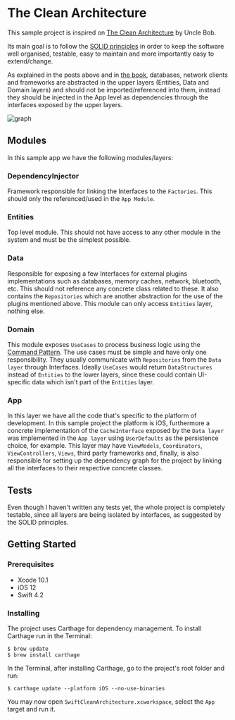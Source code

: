 # The Clean Architecture 

This sample project is inspired on [The Clean Architecture](https://8thlight.com/blog/uncle-bob/2012/08/13/the-clean-architecture.html) by Uncle Bob.

Its main goal is to follow the [SOLID principles](https://en.wikipedia.org/wiki/SOLID) in order to keep the software well organised, testable, easy to maintain and more importantly easy to extend/change.

As explained in the posts above and in [the book](https://www.amazon.com/Clean-Architecture-Craftsmans-Software-Structure/dp/0134494164), databases, network clients and frameworks are abstracted in the upper layers (Entities, Data and Domain layers) and should not be imported/referenced into them, instead they should be injected in the App level as dependencies through the interfaces exposed by the upper layers.

![graph](
https://8thlight.com/blog/assets/posts/2012-08-13-the-clean-architecture/CleanArchitecture-8d1fe066e8f7fa9c7d8e84c1a6b0e2b74b2c670ff8052828f4a7e73fcbbc698c.jpg)

## Modules

In this sample app we have the following modules/layers:

### DependencyInjector
		
Framework responsible for linking the Interfaces to the `Factories`. This should only the referenced/used in the `App Module`.

### Entities

Top level module. This should not have access to any other module in the system and must be the simplest possible.

### Data

Responsible for exposing a few Interfaces for external plugins implementations such as databases, memory caches, network, bluetooth, etc. This should not reference any concrete class related to these. It also contains the `Repositories` which are another abstraction for the use of the plugins mentioned above. This module can only access `Entities` layer, nothing else.

### Domain

This module exposes `UseCases` to process business logic using the [Command Pattern](https://en.wikipedia.org/wiki/Command_pattern). The use cases must be simple and have only one responsibility. They usually communicate with `Repositories` from the `Data layer` through Interfaces. Ideally `UseCases` would return `DataStructures` instead of `Entities` to the lower layers, since these could contain UI-specific data which isn't part of the `Entities` layer.

### App

In this layer we have all the code that's specific to the platform of development. In this sample project the platform is iOS, furthermore a concrete implementation of the `CacheInterface` exposed by the `Data layer` was implemented in the `App layer` using `UserDefaults` as the persistence choice, for example.
This layer may have `ViewModels`, `Coordinators`, `ViewControllers`, `Views`, third party frameworks and, finally, is also responsible for setting up the dependency graph for the project by linking all the interfaces to their respective concrete classes.

## Tests

Even though I haven't written any tests yet, the whole project is completely testable, since all layers are being isolated by interfaces, as suggested by the SOLID principles.

## Getting Started

### Prerequisites
- Xcode 10.1
- iOS 12
- Swift 4.2

### Installing
The project uses Carthage for dependency management. To install Carthage run in the Terminal:

```
$ brew update
$ brew install carthage
```

In the Terminal, after installing Carthage, go to the project's root folder and run:

```
$ carthage update --platform iOS --no-use-binaries
```

You may now open `SwiftCleanArchitecture.xcworkspace`, select the `App` target and run it.
